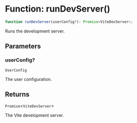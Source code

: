 # Function: runDevServer()

```ts
function runDevServer(userConfig?): Promise<ViteDevServer>;
```

Runs the development server.

## Parameters

### userConfig?

`UserConfig`

The user configuration.

## Returns

`Promise`\<`ViteDevServer`\>

The Vite development server.
